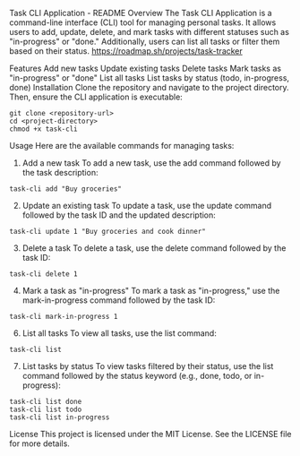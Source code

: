 Task CLI Application - README
Overview
The Task CLI Application is a command-line interface (CLI) tool for managing personal tasks. It allows users to add, update, delete, and mark tasks with different statuses such as "in-progress" or "done." Additionally, users can list all tasks or filter them based on their status. https://roadmap.sh/projects/task-tracker

Features
Add new tasks
Update existing tasks
Delete tasks
Mark tasks as "in-progress" or "done"
List all tasks
List tasks by status (todo, in-progress, done)
Installation
Clone the repository and navigate to the project directory. Then, ensure the CLI application is executable:

```
git clone <repository-url>
cd <project-directory>
chmod +x task-cli
```

Usage
Here are the available commands for managing tasks:

1. Add a new task
To add a new task, use the add command followed by the task description:
```
task-cli add "Buy groceries"
```
2. Update an existing task
To update a task, use the update command followed by the task ID and the updated description:
```
task-cli update 1 "Buy groceries and cook dinner"
```
3. Delete a task
To delete a task, use the delete command followed by the task ID:
```
task-cli delete 1
```
4. Mark a task as "in-progress"
To mark a task as "in-progress," use the mark-in-progress command followed by the task ID:
```
task-cli mark-in-progress 1
```
6. List all tasks
To view all tasks, use the list command:
```
task-cli list
```
7. List tasks by status
To view tasks filtered by their status, use the list command followed by the status keyword (e.g., done, todo, or in-progress):
```
task-cli list done
task-cli list todo
task-cli list in-progress
```
License
This project is licensed under the MIT License. See the LICENSE file for more details.
